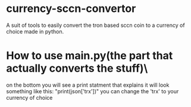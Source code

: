 # currency-sccn-convertor


A suit of tools to easily convert the tron based sccn coin to a currency of choice made in python.


# How to use main.py(the part that actually converts the stuff)\
on the bottom you will see a print statment that explains it will look something like this: "print(json['trx'])" you can change the 'trx' to your currency of choice
